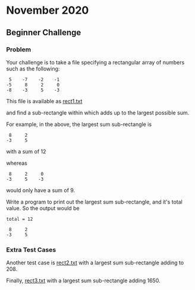 # November 2020

## Beginner Challenge

### Problem

Your challenge is to take a file specifying a rectangular array of numbers such as the following:

     5    -7    -2    -1
    -5     8     2     0
    -8    -3     5    -3

This file is available as [rect1.txt](https://raw.githubusercontent.com/PythonAberdeen/user_group/master/2020-11/beginner/rect1.txt)

and find a sub-rectangle within which adds up to the largest possible sum.

For example, in the above, the largest sum sub-rectangle is

     8     2
    -3     5

with a sum of 12

whereas

     8     2     0
    -3     5    -3

would only have a sum of 9.

Write a program to print out the largest sum sub-rectangle, and it's total value. So the output would be

    total = 12
    
     8     2 
    -3     5

### Extra Test Cases

Another test case is [rect2.txt](https://raw.githubusercontent.com/PythonAberdeen/user_group/master/2020-11/beginner/rect2.txt) with a largest sum sub-rectangle adding to 208.

Finally, [rect3.txt](https://raw.githubusercontent.com/PythonAberdeen/user_group/master/2020-11/beginner/rect3.txt) with a largest sum sub-rectangle adding 1650.
